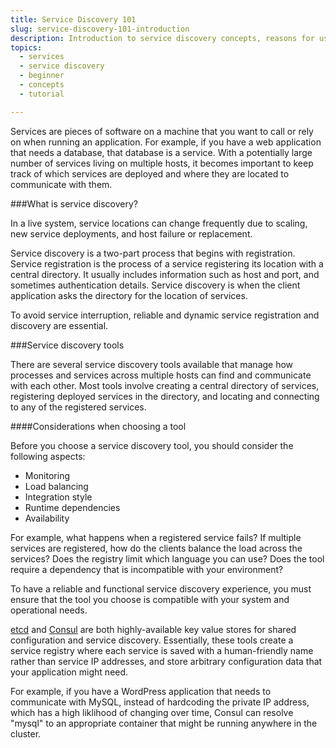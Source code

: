 ```yaml
---
title: Service Discovery 101
slug: service-discovery-101-introduction
description: Introduction to service discovery concepts, reasons for using it, basic samples, and related software
topics:
  - services
  - service discovery
  - beginner
  - concepts
  - tutorial

---
```


Services are pieces of software on a machine that you want to call or rely on when running an application. For example, if you have a web application that needs a database, that database is a service. With a potentially large number of services living on multiple hosts, it becomes important to keep track of which services are deployed and where they are located to communicate with them.

###What is service discovery?

In a live system, service locations can change frequently due to scaling, new service deployments, and host failure or replacement.

Service discovery is a two-part process that begins with registration. Service registration is the process of a service registering its location with a central directory. It usually includes information such as host and port, and sometimes authentication details.  Service discovery is when the client application asks the directory for the location of services.

To avoid service interruption, reliable and dynamic service registration and discovery are essential.

###Service discovery tools

There are several service discovery tools available that manage how processes and services across multiple hosts can find and communicate with each other. Most tools involve creating a central directory of services, registering deployed services in the directory, and locating and connecting to any of the registered services.

####Considerations when choosing a tool

Before you choose a service discovery tool, you should consider the following aspects:

* Monitoring
* Load balancing
* Integration style
* Runtime dependencies
* Availability

For example, what happens when a registered service fails? If multiple services are registered, how do the clients balance the load across the services? Does the registry limit which language you can use? Does the tool require a dependency that is incompatible with your environment?

To have a reliable and functional service discovery experience, you must ensure that the tool you choose is compatible with your system and operational needs.

[etcd](https://coreos.com/etcd/) and [Consul](https://www.consul.io/) are both highly-available key value stores for shared configuration and service discovery. Essentially, these tools create a service registry where each service is saved with a human-friendly name rather than service IP addresses, and store arbitrary configuration data that your application might need.

For example, if you have a WordPress application that needs to communicate with MySQL, instead of hardcoding the private IP address, which has a high liklihood of changing over time, Consul can resolve "mysql" to an appropriate container that might be running anywhere in the cluster.
